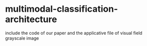 # multimodal-classification-architecture
include the code of our paper and the  applicative file of visual field grayscale image
